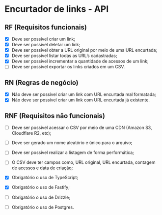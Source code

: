 
# Encurtador de links - API

## RF (Requisitos funcionais)

  - [x]  Deve ser possível criar um link;
  - [x]  Deve ser possível deletar um link;
  - [x]  Deve ser possível obter a URL original por meio de uma URL encurtada;
  - [x]  Deve ser possível listar todas as URL’s cadastradas;
  - [x]  Deve ser possível incrementar a quantidade de acessos de um link;
  - [ ]  Deve ser possível exportar os links criados em um CSV.

## RN (Regras de negócio)

  - [x]  Não deve ser possível criar um link com URL encurtada mal formatada;
  - [x]  Não deve ser possível criar um link com URL encurtada já existente.

## RNF (Requisitos não funcionais)

  - [ ]  Deve ser possível acessar o CSV por meio de uma CDN (Amazon S3, Cloudflare R2, etc);
  - [ ]  Deve ser gerado um nome aleatório e único para o arquivo;
  - [ ]  Deve ser possível realizar a listagem de forma performática;
  - [ ]  O CSV deve ter campos como, URL original, URL encurtada, contagem de acessos e data de criação;
  - [x] Obrigatório o uso de TypeScript;
  - [x] Obrigatório o uso de Fastify;
  - [ ] Obrigatório o uso de Drizzle;
  - [ ] Obrigatório o uso de Postgres.
    